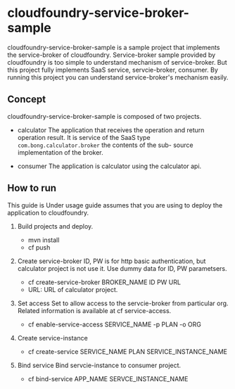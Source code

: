 # cloudfoundry-service-broker-sample
cloudfoundry-service-broker-sample is a sample project that implements the service-broker of cloudfoundry.
Service-broker sample provided by cloudfoundry is too simple to understand mechanism of service-broker.
But this project fully implements SaaS service, servcie-broker, consumer.
By running this project you can understand service-broker's mechanism easily.

## Concept
cloudfoundry-service-broker-sample is composed of two projects.

- calculator
The application that receives the operation and return operation result. It is service of the SaaS type
`com.bong.calculator.broker` the contents of the sub- source implementation of the broker.

- consumer
The application is calculator using the calculator api.

## How to run
This guide is 
Under usage guide assumes that you are using to deploy the application to cloudfoundry.

1. Build projects and deploy.

	- mvn install
	- cf push

2. Create service-broker
ID, PW is for http basic authentication, but calculator project is not use it.
Use dummy data for ID, PW parametsers. 

	- cf create-service-broker BROKER_NAME ID PW URL
	- URL: URL of calculator project.

3. Set access
Set to allow access to the servcie-broker from particular org.
Related information is available at cf service-access.

	- cf enable-service-access SERVICE_NAME -p PLAN -o ORG

4. Create service-instance

	- cf create-service SERVICE_NAME PLAN SERVICE_INSTANCE_NAME

5. Bind service
Bind servcie-instance to consumer project.

	- cf bind-service APP_NAME SERVCE_INSTANCE_NAME